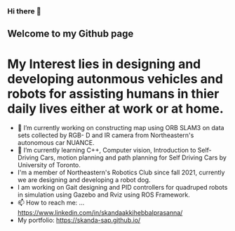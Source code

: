 ### Hi there 👋
## Welcome to my Github page

# My Interest lies in designing and developing autonmous vehicles and robots for assisting humans in thier daily lives either at work or at home.
- 🔭 I’m currently working on constructing map using ORB SLAM3 on data sets collected by RGB- D and IR camera from Northeastern's autonomous car NUANCE.
- 🌱 I’m currently learning C++, Computer vision, Introduction to Self-Driving Cars, motion planning and path planning for Self Driving Cars by University of Toronto.
- I'm a member of Northeastern's Robotics Club since fall 2021, currently we are designing and developing a robot dog.
- I am working on Gait designing and PID controllers for quadruped robots in simulation using Gazebo and Rviz using ROS Framework.  
- 📫 How to reach me: ... https://www.linkedin.com/in/skandaakkihebbalprasanna/
- My portfolio: https://skanda-sap.github.io/
